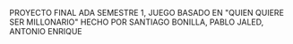 PROYECTO FINAL ADA SEMESTRE 1, JUEGO BASADO EN "QUIEN QUIERE SER MILLONARIO" HECHO POR SANTIAGO BONILLA, PABLO JALED, ANTONIO ENRIQUE
